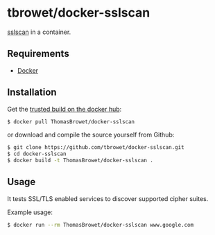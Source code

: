 # tbrowet/docker-sslscan

[sslscan](https://github.com/rbsec/sslscan) in a container.

## Requirements

* [Docker](https://www.docker.com/)

## Installation

Get the [trusted build on the docker hub](https://registry.hub.docker.com/u/tbrowet/docker-sslscan/):

```bash
$ docker pull ThomasBrowet/docker-sslscan
```

or download and compile the source yourself from Github:

```bash
$ git clone https://github.com/tbrowet/docker-sslscan.git
$ cd docker-sslscan
$ docker build -t ThomasBrowet/docker-sslscan .
```

## Usage

It tests SSL/TLS enabled services to discover supported cipher suites.

Example usage:

```bash
$ docker run --rm ThomasBrowet/docker-sslscan www.google.com
```